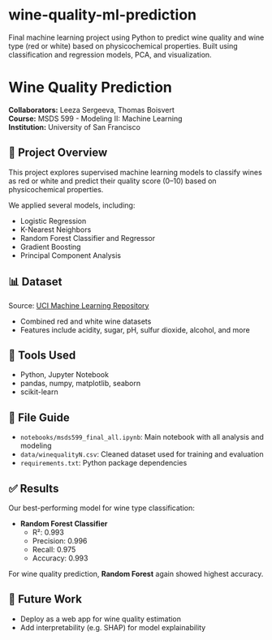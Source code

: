 # wine-quality-ml-prediction
Final machine learning project using Python to predict wine quality and wine type (red or white) based on physicochemical properties. Built using classification and regression models, PCA, and visualization.

# Wine Quality Prediction

**Collaborators:** Leeza Sergeeva, Thomas Boisvert  
**Course:** MSDS 599 - Modeling II: Machine Learning  
**Institution:** University of San Francisco  

## 📌 Project Overview

This project explores supervised machine learning models to classify wines as red or white and predict their quality score (0–10) based on physicochemical properties.

We applied several models, including:
- Logistic Regression
- K-Nearest Neighbors
- Random Forest Classifier and Regressor
- Gradient Boosting
- Principal Component Analysis

## 📊 Dataset

Source: [UCI Machine Learning Repository](https://www.kaggle.com/datasets/rajyellow46/wine-quality)  
- Combined red and white wine datasets
- Features include acidity, sugar, pH, sulfur dioxide, alcohol, and more

## 🔧 Tools Used

- Python, Jupyter Notebook
- pandas, numpy, matplotlib, seaborn
- scikit-learn

## 📁 File Guide

- `notebooks/msds599_final_all.ipynb`: Main notebook with all analysis and modeling
- `data/winequalityN.csv`: Cleaned dataset used for training and evaluation
- `requirements.txt`: Python package dependencies

## ✅ Results

Our best-performing model for wine type classification:
- **Random Forest Classifier**  
  - R²: 0.993  
  - Precision: 0.996  
  - Recall: 0.975  
  - Accuracy: 0.993

For wine quality prediction, **Random Forest** again showed highest accuracy.

## 📌 Future Work

- Deploy as a web app for wine quality estimation
- Add interpretability (e.g. SHAP) for model explainability

